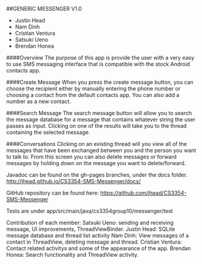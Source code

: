 ##GENERIC MESSENGER V1.0

- Justin Head
- Nam Dinh
- Cristian Ventura
- Satsuki Ueno
- Brendan Honea

####Overview
The purpose of this app is provide the user with a very easy to use SMS messaging interface that is compatible with the stock Android contacts app.

####Create Message
When you press the create message button, you can choose the recipient either by manually entering the phone number or choosing a contact from the default contacts app. You can also add a number as a new contact.

####Search Message
The search message button will allow you to search the message database for a message that contains whatever string the user passes as input. Clicking on one of the results will take you to the thread containing the selected message.

####Conversations
Clicking on an existing thread will you view all of the messages that have been exchanged between you and the person you want to talk to. From this screen you can also delete messages or forward messages by holding down on the message you want to delete/forward.


Javadoc can be found on the gh-pages branches, under the docs folder.
http://jhead.github.io/CS3354-SMS-Messenger/docs/

GitHub repository can be found here:
https://github.com/jhead/CS3354-SMS-Messenger

Tests are under app/src/main/java/cs3354group10/messenger/test

Contribution of each member:
Satsuki Ueno: sending and receiving message, UI improvements, ThreadViewBinder.
Justin Head: SQLite message database and thread list activity
Nam Dinh: View messages of a contact in ThreadView, deleting message and thread.
Cristian Ventura: Contact related activitys and some of the appearance of the app.
Brendan Honea: Search functionality and ThreadView activity.